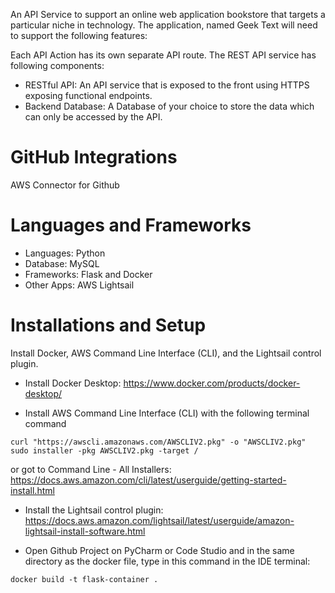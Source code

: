 An API Service to support an online web application bookstore that targets a particular niche in
technology. The application, named Geek Text will need to support the following features:

Each API Action has its own separate API route. The REST API service has following components:
- RESTful API: An API service that is exposed to the front using HTTPS exposing functional endpoints.
- Backend Database: A Database of your choice to store the data which can only be accessed by the API.

# GitHub Integrations
AWS Connector for Github

# Languages and Frameworks
- Languages: Python
- Database: MySQL
- Frameworks: Flask and Docker
- Other Apps: AWS Lightsail

# Installations and Setup
Install Docker, AWS Command Line Interface (CLI), and the Lightsail control plugin.

- Install Docker Desktop: https://www.docker.com/products/docker-desktop/

- Install AWS Command Line Interface (CLI) with the following terminal command
```console
curl "https://awscli.amazonaws.com/AWSCLIV2.pkg" -o "AWSCLIV2.pkg"
sudo installer -pkg AWSCLIV2.pkg -target /
```
or got to Command Line - All Installers: https://docs.aws.amazon.com/cli/latest/userguide/getting-started-install.html

- Install the Lightsail control plugin: https://docs.aws.amazon.com/lightsail/latest/userguide/amazon-lightsail-install-software.html

- Open Github Project on PyCharm or Code Studio and in the same directory as the docker file, type in this command in the IDE terminal:
```console
docker build -t flask-container .
```



